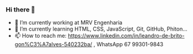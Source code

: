 ### Hi there 👋



- 🔭 I’m currently working at MRV Engenharia
- 🌱 I’m currently learning HTML, CSS, JavaScript, Git, GitHub, Phiton...
- 📫 How to reach me: https://www.linkedin.com/in/leandro-de-brito-gon%C3%A7alves-540232ba/ , WhatsApp 67 99301-9843

